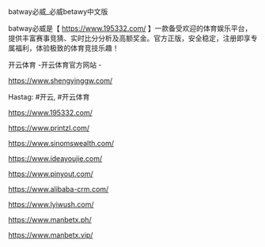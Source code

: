 batway必威_必威betawy中文版

batway必威是【 https://www.195332.com/ 】一款备受欢迎的体育娱乐平台，提供丰富赛事竞猜、实时比分分析及高额奖金。官方正版，安全稳定，注册即享专属福利，体验极致的体育竞技乐趣！

开云体育 -开云体育官方网站 -

https://www.shengyinggw.com/

Hastag: #开云, #开云体育

https://www.195332.com/

https://www.printzl.com/

https://www.sinomswealth.com/

https://www.ideayoujie.com/

https://www.pinyout.com/

https://www.alibaba-crm.com/

https://www.lyiwush.com/

https://www.manbetx.ph/

https://www.manbetx.vip/
